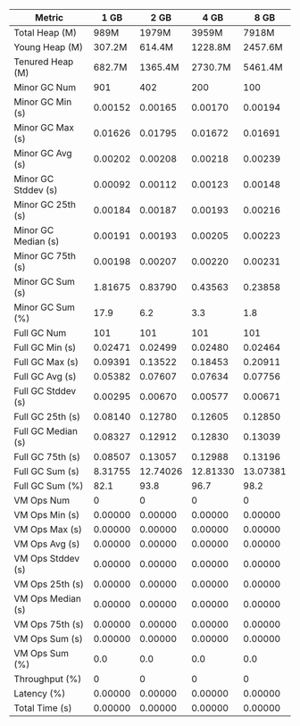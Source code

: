 | Metric | 1 GB | 2 GB | 4 GB | 8 GB |
|------|----|----|----|----|
| Total Heap (M) | 989M | 1979M | 3959M | 7918M |
| Young Heap (M) | 307.2M | 614.4M | 1228.8M | 2457.6M |
| Tenured Heap (M) | 682.7M | 1365.4M | 2730.7M | 5461.4M |
| Minor GC Num | 901 | 402 | 200 | 100 |
| Minor GC Min (s) | 0.00152 | 0.00165 | 0.00170 | 0.00194 |
| Minor GC Max (s) | 0.01626 | 0.01795 | 0.01672 | 0.01691 |
| Minor GC Avg (s) | 0.00202 | 0.00208 | 0.00218 | 0.00239 |
| Minor GC Stddev (s) | 0.00092 | 0.00112 | 0.00123 | 0.00148 |
| Minor GC 25th (s) | 0.00184 | 0.00187 | 0.00193 | 0.00216 |
| Minor GC Median (s) | 0.00191 | 0.00193 | 0.00205 | 0.00223 |
| Minor GC 75th (s) | 0.00198 | 0.00207 | 0.00220 | 0.00231 |
| Minor GC Sum (s) | 1.81675 | 0.83790 | 0.43563 | 0.23858 |
| Minor GC Sum (%) | 17.9 | 6.2 | 3.3 | 1.8 |
| Full GC Num | 101 | 101 | 101 | 101 |
| Full GC Min (s) | 0.02471 | 0.02499 | 0.02480 | 0.02464 |
| Full GC Max (s) | 0.09391 | 0.13522 | 0.18453 | 0.20911 |
| Full GC Avg (s) | 0.05382 | 0.07607 | 0.07634 | 0.07756 |
| Full GC Stddev (s) | 0.00295 | 0.00670 | 0.00577 | 0.00671 |
| Full GC 25th (s) | 0.08140 | 0.12780 | 0.12605 | 0.12850 |
| Full GC Median (s) | 0.08327 | 0.12912 | 0.12830 | 0.13039 |
| Full GC 75th (s) | 0.08507 | 0.13057 | 0.12988 | 0.13196 |
| Full GC Sum (s) | 8.31755 | 12.74026 | 12.81330 | 13.07381 |
| Full GC Sum (%) | 82.1 | 93.8 | 96.7 | 98.2 |
| VM Ops Num | 0 | 0 | 0 | 0 |
| VM Ops Min (s) | 0.00000 | 0.00000 | 0.00000 | 0.00000 |
| VM Ops Max (s) | 0.00000 | 0.00000 | 0.00000 | 0.00000 |
| VM Ops Avg (s) | 0.00000 | 0.00000 | 0.00000 | 0.00000 |
| VM Ops Stddev (s) | 0.00000 | 0.00000 | 0.00000 | 0.00000 |
| VM Ops 25th (s) | 0.00000 | 0.00000 | 0.00000 | 0.00000 |
| VM Ops Median (s) | 0.00000 | 0.00000 | 0.00000 | 0.00000 |
| VM Ops 75th (s) | 0.00000 | 0.00000 | 0.00000 | 0.00000 |
| VM Ops Sum (s) | 0.00000 | 0.00000 | 0.00000 | 0.00000 |
| VM Ops Sum (%) | 0.0 | 0.0 | 0.0 | 0.0 |
| Throughput (%) | 0 | 0 | 0 | 0 |
| Latency (%) | 0.00000 | 0.00000 | 0.00000 | 0.00000 |
| Total Time (s) | 0.00000 | 0.00000 | 0.00000 | 0.00000 |
